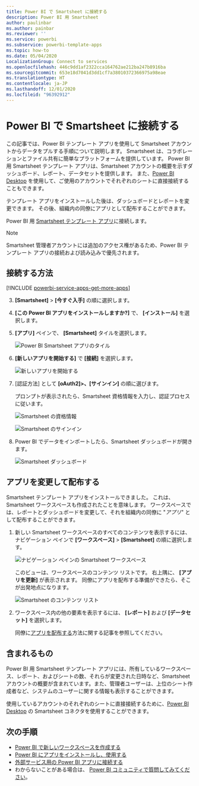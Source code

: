 ```yaml
---
title: Power BI で Smartsheet に接続する
description: Power BI 用 Smartsheet
author: paulinbar
ms.author: painbar
ms.reviewer: ''
ms.service: powerbi
ms.subservice: powerbi-template-apps
ms.topic: how-to
ms.date: 05/04/2020
LocalizationGroup: Connect to services
ms.openlocfilehash: 446c9dd1af2322cca164762ae212ba247b8916ba
ms.sourcegitcommit: 653e18d7041d3dd1cf7a38010372366975a98eae
ms.translationtype: HT
ms.contentlocale: ja-JP
ms.lasthandoff: 12/01/2020
ms.locfileid: "96392912"
---
```

# <a name="connect-to-smartsheet-with-power-bi"></a>Power BI で Smartsheet に接続する
この記事では、Power BI テンプレート アプリを使用して Smartsheet アカウントからデータをプルする手順について説明します。 Smartsheet は、コラボレーションとファイル共有に簡単なプラットフォームを提供しています。 Power BI 用 Smartsheet テンプレート アプリは、Smartsheet アカウントの概要を示すダッシュボード、レポート、データセットを提供します。 また、[Power BI Desktop](desktop-connect-to-data.md) を使用して、ご使用のアカウントでそれぞれのシートに直接接続することもできます。 

テンプレート アプリをインストールした後は、ダッシュボードとレポートを変更できます。 その後、組織内の同僚にアプリとして配布することができます。

Power BI 用 [Smartsheet テンプレート アプリ](https://app.powerbi.com/groups/me/getapps/services/pbi-contentpacks.pbiapps-smartsheet)に接続します。

>[!NOTE]
>Smartsheet 管理者アカウントには追加のアクセス権があるため、Power BI テンプレート アプリの接続および読み込みで優先されます。

## <a name="how-to-connect"></a>接続する方法

[!INCLUDE [powerbi-service-apps-get-more-apps](../includes/powerbi-service-apps-get-more-apps.md)]

3. **[Smartsheet]** \> **[今すぐ入手]** の順に選択します。
4. **[この Power BI アプリをインストールしますか?]** で、 **[インストール]** を選択します。
4. **[アプリ]** ペインで、 **[Smartsheet]** タイルを選択します。

    ![Power BI Smartsheet アプリのタイル](media/service-connect-to-smartsheet/power-bi-smartsheet-tile.png)

6. **[新しいアプリを開始する]** で **[接続]** を選択します。

    ![新しいアプリを開始する](media/service-connect-to-zendesk/power-bi-new-app-connect-get-started.png)

4. [認証方法] として **[oAuth2]\>、[サインイン]** の順に選びます。
   
   プロンプトが表示されたら、Smartsheet 資格情報を入力し、認証プロセスに従います。
   
   ![Smartsheet の資格情報](media/service-connect-to-smartsheet/creds.png)
   
   ![Smartsheet のサインイン](media/service-connect-to-smartsheet/creds2.png)

5. Power BI でデータをインポートしたら、Smartsheet ダッシュボードが開きます。
   
   ![Smartsheet ダッシュボード](media/service-connect-to-smartsheet/power-bi-smartsheet-dashboard.png)

## <a name="modify-and-distribute-your-app"></a>アプリを変更して配布する

Smartsheet テンプレート アプリをインストールできました。 これは、Smartsheet ワークスペースも作成されたことを意味します。 ワークスペースでは、レポートとダッシュボードを変更して、それを組織内の同僚に "*アプリ*" として配布することができます。 

1. 新しい Smartsheet ワークスペースのすべてのコンテンツを表示するには、ナビゲーション ペインで **[ワークスペース]**  >  **[Smartsheet]** の順に選択します。 

    ![ナビゲーション ペインの Smartsheet ワークスペース](media/service-connect-to-smartsheet/power-bi-smartsheet-workspace.png)

    このビューは、ワークスペースのコンテンツ リストです。 右上隅に、 **[アプリを更新]** が表示されます。 同僚にアプリを配布する準備ができたら、そこが出発地点になります。 

    ![Smartsheet のコンテンツ リスト](media/service-connect-to-smartsheet/power-bi-smartsheet-workspace-content.png)

2. ワークスペース内の他の要素を表示するには、 **[レポート]** および **[データセット]** を選択します。

    同僚に[アプリを配布する](../collaborate-share/service-create-distribute-apps.md)方法に関する記事を参照してください。

## <a name="whats-included"></a>含まれるもの
Power BI 用 Smartsheet テンプレート アプリには、所有しているワークスペース、レポート、およびシートの数、それらが変更された日時など、Smartsheet アカウントの概要が含まれています。また、管理者ユーザーは、上位のシート作成者など、システムのユーザーに関する情報も表示することができます。  

使用しているアカウントのそれぞれのシートに直接接続するために、[Power BI Desktop](desktop-connect-to-data.md) の Smartsheet コネクタを使用することができます。  

## <a name="next-steps"></a>次の手順

* [Power BI で新しいワークスペースを作成する](../collaborate-share/service-create-the-new-workspaces.md)
* [Power BI にアプリをインストールし、使用する](../consumer/end-user-apps.md)
* [外部サービス用の Power BI アプリに接続する](service-connect-to-services.md)
* わからないことがある場合は、 [Power BI コミュニティで質問してみてください](https://community.powerbi.com/)。